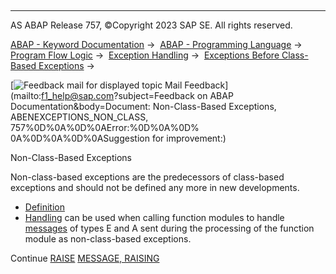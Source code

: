   

* * *

AS ABAP Release 757, ©Copyright 2023 SAP SE. All rights reserved.

[ABAP - Keyword Documentation](javascript:call_link\('abenabap.htm'\)) →  [ABAP - Programming Language](javascript:call_link\('abenabap_reference.htm'\)) →  [Program Flow Logic](javascript:call_link\('abenabap_flow_logic.htm'\)) →  [Exception Handling](javascript:call_link\('abenabap_exceptions.htm'\)) →  [Exceptions Before Class-Based Exceptions](javascript:call_link\('abenexceptions_pre_610.htm'\)) → 

 [![](Mail.gif?object=Mail.gif&sap-language=EN "Feedback mail for displayed topic") Mail Feedback](mailto:f1_help@sap.com?subject=Feedback on ABAP Documentation&body=Document: Non-Class-Based Exceptions, ABENEXCEPTIONS_NON_CLASS, 757%0D%0A%0D%0AError:%0D%0A%0D%
0A%0D%0A%0D%0ASuggestion for improvement:)

Non-Class-Based Exceptions

Non-class-based exceptions are the predecessors of class-based exceptions and should not be defined any more in new developments.

-   [Definition](#abenexceptions-non-class-1-------raising---@ITOC@@ABENEXCEPTIONS_NON_CLASS_2)
-   [Handling](#abenexceptions-non-class-3---programming-guideline---using-class-based-exceptions--javascript-call-link---abenclass-exception-guidl-htm-----guideline----definition-----non-class-based-exceptions-can-be-defined-in-the--parameter-interfaces--javascript-call-link---abenparameter-interface-glosry-htm-----glossary-entry---of-function-modules-and-methods--these-definitions-take-place-as-follows-------in-methods-of-local-classes--by-assigning-a-name-for-the-exception-after-the-addition--exceptions--javascript-call-link---abapmethods-general-htm-----of-the-statement------class-------javascript-call-link---abapclass-methods-htm-----methods--javascript-call-link---abapmethods-htm----------in-methods-of-global-classes--global-interfaces-or-function-modules--by-assigning-a-name-for-the-exception-in--class-builder--javascript-call-link---abenclass-builder-glosry-htm-----glossary-entry---or--function-builder--javascript-call-link---abenfunction-builder-glosry-htm-----glossary-entry----whereby-the-checkbox-for-exception-classes-is-not-selected---the-statement--raise-exception--javascript-call-link---abapraise-exception-class-htm-----or-the-addition--throw--javascript-call-link---abenconditional-expression-result-htm-----in-a--conditional-expression--javascript-call-link---abenconditional-expressions-htm-----cannot-be-used-to-raise-class-based-exceptions-in-a-method-or-a-function-module-in-whose-interface-non-class-based-exceptions-are-defined---hint--before-class-based-exceptions-were-introduced--all-exceptions-defined-in-the--parameter-interface--javascript-call-link---abenparameter-interface-glosry-htm-----glossary-entry---of-methods-or-function-modules-were-non-class-based---raising-----non-class-based-exceptions-are-raised-by-the-following-statements--------raise--javascript-call-link---abapraise-exception-htm----------message-----raising--javascript-call-link---abapmessage-raising-htm------handling-----the-handling-of-non-class-based-exceptions-is-made-possible-by-the-addition-exceptions-in--method-calls--javascript-call-link---abenmethod-calls-htm-----and--function-module-calls--javascript-call-link---abapcall-function-htm-----by-assigning-numeric-values-to-the-exceptions--which-are-used-to-fill-the-system-field-sy-subrc-when-the-exception-is-raised--the-actual-error-handling-takes-place-after-the-call--when-sy-subrc-is-evaluated---hints------the-exceptions-that-can-be-defined-in-the-interfaces-of-methods-and-function-modules-are-not-real-exceptions--since-they-do-not-change-the-control-flow--but-simply-end-the-processing-of-the--procedure--javascript-call-link---abenprocedure-glosry-htm-----glossary-entry---prematurely-and-set-the-return-code-sy-subrc-instead-------rfc--javascript-call-link---abenrfc-glosry-htm-----glossary-entry---currently-allows-only-classic-exception-handling--class-based-exception-handling-is-only-possible-in-a-different-release-track------a-predefined-exception--error--message--abapcall-function-parameter-htm--abap-addition-66@) can be used when calling function modules to handle [messages](javascript:call_link\('abenabap_messages.htm'\)) of types E and A sent during the processing of the function module as non-class-based exceptions.

Continue
[RAISE](javascript:call_link\('abapraise_exception.htm'\))
[MESSAGE, RAISING](javascript:call_link\('abapmessage_raising.htm'\))